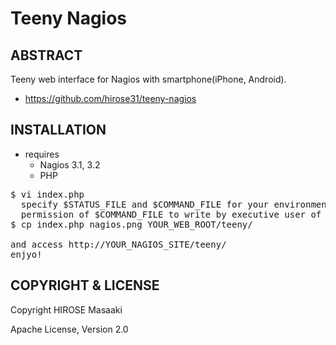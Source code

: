 Teeny Nagios
========================

ABSTRACT
------------------------

Teeny web interface for Nagios with smartphone(iPhone, Android).

* https://github.com/hirose31/teeny-nagios

INSTALLATION
------------------------

* requires
  * Nagios 3.1, 3.2
  * PHP

<pre>
$ vi index.php
  specify $STATUS_FILE and $COMMAND_FILE for your environment and check
  permission of $COMMAND_FILE to write by executive user of PHP.
$ cp index.php nagios.png YOUR_WEB_ROOT/teeny/

and access http://YOUR_NAGIOS_SITE/teeny/
enjyo!
</pre>

COPYRIGHT & LICENSE
------------------------

Copyright HIROSE Masaaki

Apache License, Version 2.0
